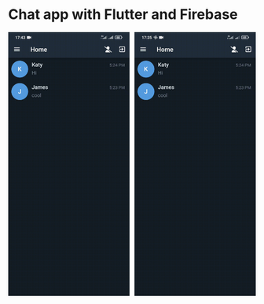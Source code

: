 # Chat app with Flutter and Firebase

<img src="screenshots/screenshot_1.gif" width="49%"/> <img src="screenshots/screenshot_2.gif" align="right" width="49%"/>
